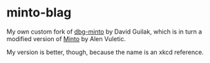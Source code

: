 # minto-blag

My own custom fork of [dbg-minto](https://github.com/dguilak/dbg-minto) by David Guilak, which is in turn a modified version of [Minto](http://alen-vuletic.from.hr/minto-theme/) by Alen Vuletic.

My version is better, though, because the name is an xkcd reference.
